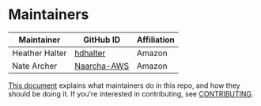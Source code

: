 # Maintainers

| Maintainer               | GitHub ID                                         | Affiliation |
| ------------------------ | ------------------------------------------------- | ----------- |
| Heather Halter           | [hdhalter](https://github.com/hdhalter)           | Amazon      |
| Nate Archer              | [Naarcha-AWS](https://github.com/Naarcha-AWS)     | Amazon      |

[This document](https://github.com/opensearch-project/.github/blob/main/MAINTAINERS.md) explains what maintainers do in this repo, and how they should be doing it. If you're interested in contributing, see [CONTRIBUTING](CONTRIBUTING.md).